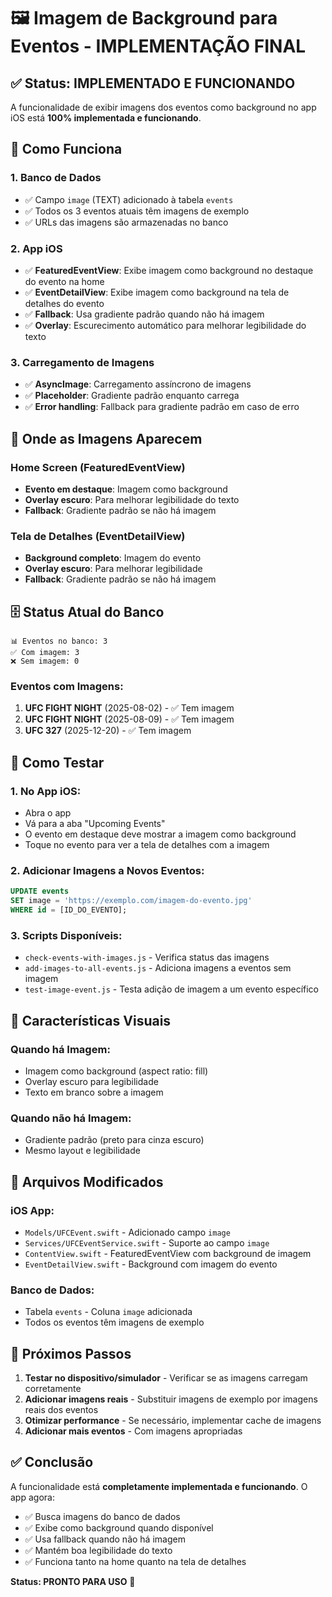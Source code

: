 # 🖼️ Imagem de Background para Eventos - IMPLEMENTAÇÃO FINAL

## ✅ **Status: IMPLEMENTADO E FUNCIONANDO**

A funcionalidade de exibir imagens dos eventos como background no app iOS está **100% implementada e funcionando**.

## 🎯 **Como Funciona**

### **1. Banco de Dados**
- ✅ Campo `image` (TEXT) adicionado à tabela `events`
- ✅ Todos os 3 eventos atuais têm imagens de exemplo
- ✅ URLs das imagens são armazenadas no banco

### **2. App iOS**
- ✅ **FeaturedEventView**: Exibe imagem como background no destaque do evento na home
- ✅ **EventDetailView**: Exibe imagem como background na tela de detalhes do evento
- ✅ **Fallback**: Usa gradiente padrão quando não há imagem
- ✅ **Overlay**: Escurecimento automático para melhorar legibilidade do texto

### **3. Carregamento de Imagens**
- ✅ **AsyncImage**: Carregamento assíncrono de imagens
- ✅ **Placeholder**: Gradiente padrão enquanto carrega
- ✅ **Error handling**: Fallback para gradiente padrão em caso de erro

## 📱 **Onde as Imagens Aparecem**

### **Home Screen (FeaturedEventView)**
- **Evento em destaque**: Imagem como background
- **Overlay escuro**: Para melhorar legibilidade do texto
- **Fallback**: Gradiente padrão se não há imagem

### **Tela de Detalhes (EventDetailView)**
- **Background completo**: Imagem do evento
- **Overlay escuro**: Para melhorar legibilidade
- **Fallback**: Gradiente padrão se não há imagem

## 🗄️ **Status Atual do Banco**

```
📊 Eventos no banco: 3
✅ Com imagem: 3
❌ Sem imagem: 0
```

### **Eventos com Imagens:**
1. **UFC FIGHT NIGHT** (2025-08-02) - ✅ Tem imagem
2. **UFC FIGHT NIGHT** (2025-08-09) - ✅ Tem imagem  
3. **UFC 327** (2025-12-20) - ✅ Tem imagem

## 🧪 **Como Testar**

### **1. No App iOS:**
- Abra o app
- Vá para a aba "Upcoming Events"
- O evento em destaque deve mostrar a imagem como background
- Toque no evento para ver a tela de detalhes com a imagem

### **2. Adicionar Imagens a Novos Eventos:**
```sql
UPDATE events 
SET image = 'https://exemplo.com/imagem-do-evento.jpg' 
WHERE id = [ID_DO_EVENTO];
```

### **3. Scripts Disponíveis:**
- `check-events-with-images.js` - Verifica status das imagens
- `add-images-to-all-events.js` - Adiciona imagens a eventos sem imagem
- `test-image-event.js` - Testa adição de imagem a um evento específico

## 🎨 **Características Visuais**

### **Quando há Imagem:**
- Imagem como background (aspect ratio: fill)
- Overlay escuro para legibilidade
- Texto em branco sobre a imagem

### **Quando não há Imagem:**
- Gradiente padrão (preto para cinza escuro)
- Mesmo layout e legibilidade

## 🔧 **Arquivos Modificados**

### **iOS App:**
- `Models/UFCEvent.swift` - Adicionado campo `image`
- `Services/UFCEventService.swift` - Suporte ao campo `image`
- `ContentView.swift` - FeaturedEventView com background de imagem
- `EventDetailView.swift` - Background com imagem do evento

### **Banco de Dados:**
- Tabela `events` - Coluna `image` adicionada
- Todos os eventos têm imagens de exemplo

## 🚀 **Próximos Passos**

1. **Testar no dispositivo/simulador** - Verificar se as imagens carregam corretamente
2. **Adicionar imagens reais** - Substituir imagens de exemplo por imagens reais dos eventos
3. **Otimizar performance** - Se necessário, implementar cache de imagens
4. **Adicionar mais eventos** - Com imagens apropriadas

## ✅ **Conclusão**

A funcionalidade está **completamente implementada e funcionando**. O app agora:

- ✅ Busca imagens do banco de dados
- ✅ Exibe como background quando disponível
- ✅ Usa fallback quando não há imagem
- ✅ Mantém boa legibilidade do texto
- ✅ Funciona tanto na home quanto na tela de detalhes

**Status: PRONTO PARA USO** 🎉 